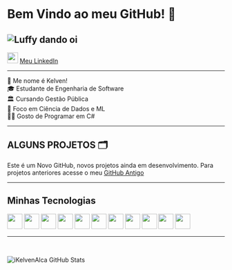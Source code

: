 # Bem Vindo ao meu GitHub! 🐙

![Luffy dando oi](https://i.pinimg.com/originals/1e/fb/fa/1efbfa1a2ec2ab19ee0bc9a855c31a78.gif)
-------------

<img href="https://www.linkedin.com/in/kelven-bonfim/" src="https://cdn.jsdelivr.net/gh/devicons/devicon@latest/icons/linkedin/linkedin-original.svg" height=25px /> [Meu LinkedIn](https://www.linkedin.com/in/kelven-bonfim/)

-------------

🫡 Me nome é Kelven! <br>
🎓 Estudante de Engenharia de Software <br>
🏛️ Cursando Gestão Pública<br>
🐍 Foco em Ciência de Dados e ML<br>
🧑‍💻 Gosto de Programar em C#

-------------
## ALGUNS PROJETOS 🗂️

Este é um Novo GitHub, novos projetos ainda em desenvolvimento. Para projetos anteriores acesse o meu [GitHub Antigo](https://github.com/KelvenAlca)

-------------
## Minhas Tecnologias

<img src="https://cdn.jsdelivr.net/gh/devicons/devicon@latest/icons/python/python-original.svg" height=35px/>
<img src="https://cdn.jsdelivr.net/gh/devicons/devicon@latest/icons/jupyter/jupyter-original-wordmark.svg" height=35px/>
<img src="https://cdn.jsdelivr.net/gh/devicons/devicon@latest/icons/apachespark/apachespark-original.svg" height=35px />
<img src="https://cdn.jsdelivr.net/gh/devicons/devicon@latest/icons/azuresqldatabase/azuresqldatabase-original.svg" height=35px/>
<img src="https://cdn.jsdelivr.net/gh/devicons/devicon@latest/icons/html5/html5-original.svg" height=35px/>
<img src="https://cdn.jsdelivr.net/gh/devicons/devicon@latest/icons/css3/css3-original.svg" height=35px/>
<img src="https://cdn.jsdelivr.net/gh/devicons/devicon@latest/icons/bootstrap/bootstrap-original.svg" height=35px/>
<img src="https://cdn.jsdelivr.net/gh/devicons/devicon@latest/icons/javascript/javascript-plain.svg" height=35px/>
<img src="https://cdn.jsdelivr.net/gh/devicons/devicon@latest/icons/csharp/csharp-original.svg" height=35px/>
<img src="https://cdn.jsdelivr.net/gh/devicons/devicon@latest/icons/dotnetcore/dotnetcore-original.svg" height=35px/>
<img src="https://cdn.jsdelivr.net/gh/devicons/devicon@latest/icons/git/git-original.svg" height=35px/>

------------
<br>

![iKelvenAlca GitHub Stats](https://github-readme-stats.vercel.app/api?username=iKelvenAlca&show_icons=true&theme=radical)